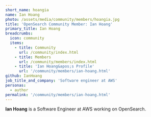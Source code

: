 ```yaml
---
short_name: hoangia
name: Ian Hoang
photo: /assets/media/community/members/hoangia.jpg
title: 'OpenSearch Community Member: Ian Hoang'
primary_title: Ian Hoang
breadcrumbs:
  icon: community
  items:
    - title: Community
      url: /community/index.html
    - title: Members
      url: /community/members/index.html
    - title: 'Ian Hoang&apos;s Profile'
      url: '/community/members/ian-hoang.html'
github: IanHoang
job_title_and_company: 'Software engineer at AWS'
personas:
  - author
permalink: '/community/members/ian-hoang.html'
---
```

**Ian Hoang** is a Software Engineer at AWS working on OpenSearch.
 